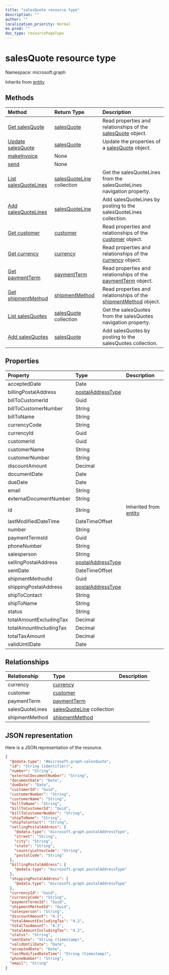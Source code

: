 ```yaml
---
title: "salesQuote resource type"
description: ""
author: ""
localization_priority: Normal
ms.prod: ""
doc_type: resourcePageType
---
```


# salesQuote resource type


Namespace: microsoft.graph




Inherits from [entity](../resources/entity.md)

## Methods
|Method|Return Type|Description|
|:---|:---|:---|
|[Get salesQuote](../api/salesquote-get.md)|[salesQuote](../resources/salesquote.md)|Read properties and relationships of the [salesQuote](../resources/salesquote.md) object.|
|[Update salesQuote](../api/salesquote-update.md)|[salesQuote](../resources/salesquote.md)|Update the properties of a [salesQuote](../resources/salesquote.md) object.|
|[makeInvoice](../api/salesquote-makeinvoice.md)|None||
|[send](../api/salesquote-send.md)|None||
|[List salesQuoteLines](../api/salesquote-list-salesquotelines.md)|[salesQuoteLine](../resources/salesquoteline.md) collection|Get the salesQuoteLines from the salesQuoteLines navigation property.|
|[Add salesQuoteLines](../api/salesquote-post-salesquotelines.md)|[salesQuoteLine](../resources/salesquoteline.md)|Add salesQuoteLines by posting to the salesQuoteLines collection.|
|[Get customer](../api/customer-get.md)|[customer](../resources/customer.md)|Read properties and relationships of the [customer](../resources/customer.md) object.|
|[Get currency](../api/currency-get.md)|[currency](../resources/currency.md)|Read properties and relationships of the [currency](../resources/currency.md) object.|
|[Get paymentTerm](../api/paymentterm-get.md)|[paymentTerm](../resources/paymentterm.md)|Read properties and relationships of the [paymentTerm](../resources/paymentterm.md) object.|
|[Get shipmentMethod](../api/shipmentmethod-get.md)|[shipmentMethod](../resources/shipmentmethod.md)|Read properties and relationships of the [shipmentMethod](../resources/shipmentmethod.md) object.|
|[List salesQuotes](../api/company-list-salesquotes.md)|[salesQuote](../resources/salesquote.md) collection|Get the salesQuotes from the salesQuotes navigation property.|
|[Add salesQuotes](../api/company-post-salesquotes.md)|[salesQuote](../resources/salesquote.md)|Add salesQuotes by posting to the salesQuotes collection.|

## Properties
|Property|Type|Description|
|:---|:---|:---|
|acceptedDate|Date||
|billingPostalAddress|[postalAddressType](../resources/postaladdresstype.md)||
|billToCustomerId|Guid||
|billToCustomerNumber|String||
|billToName|String||
|currencyCode|String||
|currencyId|Guid||
|customerId|Guid||
|customerName|String||
|customerNumber|String||
|discountAmount|Decimal||
|documentDate|Date||
|dueDate|Date||
|email|String||
|externalDocumentNumber|String||
|id|String| Inherited from [entity](../resources/entity.md)|
|lastModifiedDateTime|DateTimeOffset||
|number|String||
|paymentTermsId|Guid||
|phoneNumber|String||
|salesperson|String||
|sellingPostalAddress|[postalAddressType](../resources/postaladdresstype.md)||
|sentDate|DateTimeOffset||
|shipmentMethodId|Guid||
|shippingPostalAddress|[postalAddressType](../resources/postaladdresstype.md)||
|shipToContact|String||
|shipToName|String||
|status|String||
|totalAmountExcludingTax|Decimal||
|totalAmountIncludingTax|Decimal||
|totalTaxAmount|Decimal||
|validUntilDate|Date||

## Relationships
|Relationship|Type|Description|
|:---|:---|:---|
|currency|[currency](../resources/currency.md)||
|customer|[customer](../resources/customer.md)||
|paymentTerm|[paymentTerm](../resources/paymentterm.md)||
|salesQuoteLines|[salesQuoteLine](../resources/salesquoteline.md) collection||
|shipmentMethod|[shipmentMethod](../resources/shipmentmethod.md)||

## JSON representation
Here is a JSON representation of the resource.
<!-- {
  "blockType": "resource",
  "keyProperty": "id",
  "@odata.type": "microsoft.graph.salesQuote",
  "baseType": "microsoft.graph.entity",
  "openType": false
}
-->
``` json
{
  "@odata.type": "#microsoft.graph.salesQuote",
  "id": "String (identifier)",
  "number": "String",
  "externalDocumentNumber": "String",
  "documentDate": "Date",
  "dueDate": "Date",
  "customerId": "Guid",
  "customerNumber": "String",
  "customerName": "String",
  "billToName": "String",
  "billToCustomerId": "Guid",
  "billToCustomerNumber": "String",
  "shipToName": "String",
  "shipToContact": "String",
  "sellingPostalAddress": {
    "@odata.type": "microsoft.graph.postalAddressType",
    "street": "String",
    "city": "String",
    "state": "String",
    "countryLetterCode": "String",
    "postalCode": "String"
  },
  "billingPostalAddress": {
    "@odata.type": "microsoft.graph.postalAddressType"
  },
  "shippingPostalAddress": {
    "@odata.type": "microsoft.graph.postalAddressType"
  },
  "currencyId": "Guid",
  "currencyCode": "String",
  "paymentTermsId": "Guid",
  "shipmentMethodId": "Guid",
  "salesperson": "String",
  "discountAmount": "4.2",
  "totalAmountExcludingTax": "4.2",
  "totalTaxAmount": "4.2",
  "totalAmountIncludingTax": "4.2",
  "status": "String",
  "sentDate": "String (timestamp)",
  "validUntilDate": "Date",
  "acceptedDate": "Date",
  "lastModifiedDateTime": "String (timestamp)",
  "phoneNumber": "String",
  "email": "String"
}
```

